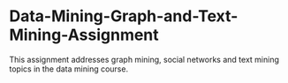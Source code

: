 # Data-Mining-Graph-and-Text-Mining-Assignment
This assignment addresses graph mining, social networks and text mining topics in the data mining course.

